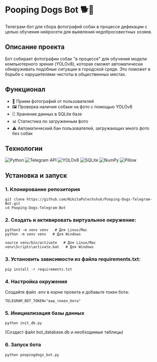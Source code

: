 # Pooping Dogs Bot 🐕💩

Телеграм-бот для сбора фотографий собак в процессе дефекации с целью обучения нейросети для выявления недобросовестных хозяев.

## Описание проекта

Бот собирает фотографии собак "в процессе" для обучения модели компьютерного зрения (YOLOv8), которая сможет автоматически обнаруживать подобные ситуации в городской среде. Это поможет в борьбе с нарушителями чистоты в общественных местах.

## Функционал

- 📸 Прием фотографий от пользователей
- 🖼️ Проверка наличия собаки на фото с помощью YOLOv8
- 🗄️ Хранение данных в SQLite базе
- 📊 Статистика по загруженным фото
- ⚠️ Автоматический бан пользователей, загружающих много фото без собак

## Технологии

![Python](https://img.shields.io/badge/Python-3776AB?logo=python&logoColor=white&style=flat)
![Telegram API](https://img.shields.io/badge/Telegram_Bot_API-26A5E4?logo=telegram&logoColor=white&style=flat)
![YOLOv8](https://img.shields.io/badge/YOLOv8-00FFFF?logo=ultralytics&logoColor=black&style=flat)
![SQLite](https://img.shields.io/badge/SQLite-003B57?logo=sqlite&logoColor=white&style=flat)
![NumPy](https://img.shields.io/badge/NumPy-013243?logo=numpy&logoColor=white&style=flat)
![Pillow](https://img.shields.io/badge/Pillow-8F2D4D?logo=pillow&logoColor=white&style=flat)

## Установка и запуск

### 1. Клонирование репозитория
```
git clone https://github.com/NikitaPolechshuk/Pooping-Dogs-Telegram-Bot.git
cd Pooping-Dogs-Telegram-Bot
```

### 2. Cоздать и активировать виртуальное окружение:

```
python3 -m venv venv   # Для Linux/Mac
python -m venv venv   # Для Windows
```

```
source venv/bin/activate   # Для Linux/Mac
venv\Scripts\activate.bat   # Для Windows
```

### 3. Установить зависимости из файла requirements.txt:

```
pip install -r requirements.txt
```
### 4. Настройка окружения
Создайте файл .env в корне проекта и добавьте токен бота:
```
TELEGRAM_BOT_TOKEN="ваш_токен_бота"
```

### 5. Инициализация базы данных
```
python init_db.py
```
(Создаст файл bot_database.db и необходимые таблицы)

### 6. Запуск бота
```
python poopingdogs_bot.py
```